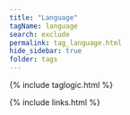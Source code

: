 ```yaml
---
title: "Language"
tagName: language
search: exclude
permalink: tag_language.html
hide_sidebar: true
folder: tags
---
```


{% include taglogic.html %}

{% include links.html %}
